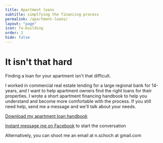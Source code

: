 ```yaml
---
title: Apartment loans
subtitle: simplfying the financing process
permalink: /apartment-loans/
layout: "page"
icon: fa-building
order: 2
hide: false
---
```


# It isn't that hard #

Finding a loan for your apartment isn't that difficult. 

I worked in commercial real estate lending for a large regional bank for 14-years, and I want to help apartment owners find the right loans for their properties. I wrote a short apartment financing handbook to help you understand and become more comfortable with the process. If you still need help, send me a message and we'll talk about your needs.

<a href="https://docs.google.com/document/d/e/2PACX-1vR-AQyEzKbc6okfRJJSVMBFcuciQql71sj8_aU9hbAvW_WKOVm2mLSZ_9Ze0LdBxhqNQW7OsA_vzlfI/pub" target="_blank" rel="noopener">Download my apartment loan handbook</a>

<i class="fab fa-facebook-messenger"></i><a href="https://m.me/the.nick.schoch" target="_blank" rel="noopener">Instant message me on Facebook</a> to start the conversation

Alternatively, you can shoot me an email at n.schoch at gmail.com
